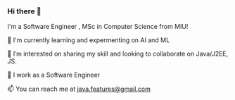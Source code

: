 ### Hi there 👋

I'm a Software Engineer , MSc in Computer Science from MIU! 

🌱 I'm currently learning and expermenting on AI and ML 

👯 I’m interested on sharing my skill and looking to collaborate on Java/J2EE, JS. 

💼 I work as a Software Engineer 

📫 You can reach me at java.features@gmail.com


<!--
**adyilam/adyilam** is a ✨ _special_ ✨ repository because its `README.md` (this file) appears on your GitHub profile.

Here are some ideas to get you started:

- 🔭 I’m currently working on ...
- 🌱 I’m currently learning AI and ML
- 👯 I’m looking to collaborate on Java, Js and 
- 🤔 I’m looking for help with ...
- 💬 Ask me about ...
- 📫 How to reach me: ...
- 😄 Pronouns: ...
- ⚡ Fun fact: ...
-->
